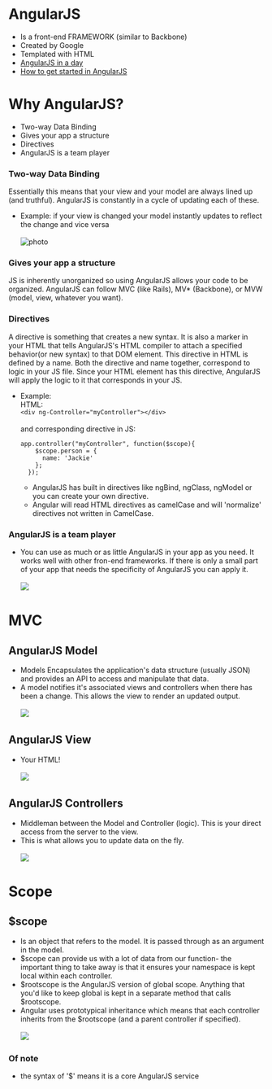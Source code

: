 # AngularJS

* Is a front-end FRAMEWORK (similar to Backbone)
* Created by Google
* Templated with HTML
* [AngularJS in a day](http://toddmotto.com/ultimate-guide-to-learning-angular-js-in-one-day/)
* [How to get started in AngularJS](http://www.ng-newsletter.com/posts/beginner2expert-how_to_start.html)

# Why AngularJS?

* Two-way Data Binding
* Gives your app a structure
* Directives
* AngularJS is a team player

### Two-way Data Binding

Essentially this means that your view and your model are always lined up (and truthful). AngularJS is constantly in a cycle of updating each of these.
* Example: if your view is changed your model instantly updates to reflect the change and vice versa
<br /><br />
![photo](http://www.softwareassociates.in/wp-content/uploads/2014/05/AngularJS-2-way-binding-300x278.jpg)

### Gives your app a structure

JS is inherently unorganized so using AngularJS allows your code to be organized. AngularJS can follow MVC (like Rails), MV* (Backbone), or MVW (model, view, whatever you want).

### Directives

A directive is something that creates a new syntax. It is also a marker in your HTML that tells AngularJS's HTML compiler to attach a specified behavior(or new syntax) to that DOM element. This directive in HTML is defined by a name. Both the directive and name together, correspond to logic in your JS file. Since your HTML element has this directive, AngularJS will apply the logic to it that corresponds in your JS.

* Example:<br />
  HTML: <br />```<div ng-Controller="myController"></div>``` <br /><br />
  and corresponding directive in JS:<br />
  ```
  app.controller("myController", function($scope){
      $scope.person = {
        name: 'Jackie'
      };
    });
    ```

  * AngularJS has built in directives like ngBind, ngClass, ngModel or you can create your own directive.
  * Angular will read HTML directives as camelCase and will 'normalize' directives not written in CamelCase.

### AngularJS is a team player

* You can use as much or as little AngularJS in your app as you need. It works well with other fron-end frameworks. If there is only a small part of your app that needs the specificity of AngularJS you can apply it.
<br /><br />
![](http://www.100percentjs.com/wp-content/uploads/2013/12/mvclogos-300x117.jpeg)

# MVC

## AngularJS Model
* Models
 Encapsulates the application's data structure (usually JSON) and provides an API to access and manipulate that data.
* A model notifies it's associated views and controllers when there has been a change. This allows the view to render an updated output.
<br /><br />
![](http://thefunniestpictures.com/wp-content/uploads/2013/08/funny-picture-oh-you-model-whose-your-agency-instagram.jpg)

## AngularJS View
* Your HTML!
<br /><br />
![](http://www.writeraccess.com/blog/wp-content/uploads/2014/08/blog-html-5.png)

## AngularJS Controllers
* Middleman between the Model and Controller (logic). This is your direct access from the server to the view.
* This is what allows you to update data on the fly.
<br /><br />
![](http://www.myextralife.com/wp-content/uploads/2007/10/usb-nes-controller.jpg)

# Scope

## $scope

* Is an object that refers to the model. It is passed through as an argument in the model.
* $scope can provide us with a lot of data from our function- the important thing to take away is that it ensures your namespace is kept local within each controller.
* $rootscope is the AngularJS version of global scope. Anything that you'd like to keep global is kept in a separate method that calls $rootscope.
* Angular uses prototypical inheritance which means that each controller inherits from the $rootscope (and a parent controller if specified).
<br /><br />
![](http://www.ng-newsletter.com/images/beginners/nested-scope-parents.png)

### Of note

* the syntax of '$' means it is a core AngularJS service
